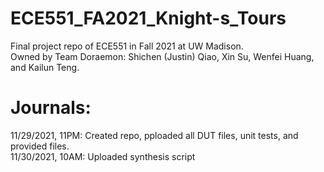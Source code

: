 # ECE551_FA2021_Knight-s_Tours
Final project repo of ECE551 in Fall 2021 at UW Madison. <br />
Owned by Team Doraemon: Shichen (Justin) Qiao, Xin Su, Wenfei Huang, and Kailun Teng. <br />

# Journals: <br />
11/29/2021, 11PM: Created repo, pploaded all DUT files, unit tests, and provided files. <br />
11/30/2021, 10AM: Uploaded synthesis script
